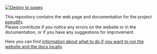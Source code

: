 [![Deploy to pages](https://github.com/waldhacker/pseudify-page/actions/workflows/deploy.yml/badge.svg)](https://github.com/waldhacker/pseudify-page/actions/workflows/deploy.yml)

This repository contains the web page and documentation for the project [pseudify](https://www.pseudify.me).  
Please contribute if you notice any errors on the website or in the documentation, or if you have any suggestions for improvement.  

Here you can find [information about what to do if you want to run the website and the docs locally](https://pseudify-page.ddev.site/docs/current/development/).  
